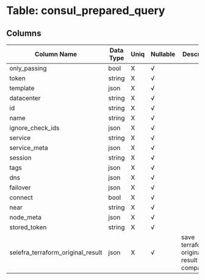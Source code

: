 # Table: consul_prepared_query

## Columns 

|  Column Name   |  Data Type  | Uniq | Nullable | Description | 
|  ----  | ----  | ----  | ----  | ---- | 
| only_passing | bool | X | √ |  | 
| token | string | X | √ |  | 
| template | json | X | √ |  | 
| datacenter | string | X | √ |  | 
| id | string | X | √ |  | 
| name | string | X | √ |  | 
| ignore_check_ids | json | X | √ |  | 
| service | string | X | √ |  | 
| service_meta | json | X | √ |  | 
| session | string | X | √ |  | 
| tags | json | X | √ |  | 
| dns | json | X | √ |  | 
| failover | json | X | √ |  | 
| connect | bool | X | √ |  | 
| near | string | X | √ |  | 
| node_meta | json | X | √ |  | 
| stored_token | string | X | √ |  | 
| selefra_terraform_original_result | json | X | √ | save terraform original result for compatibility | 


